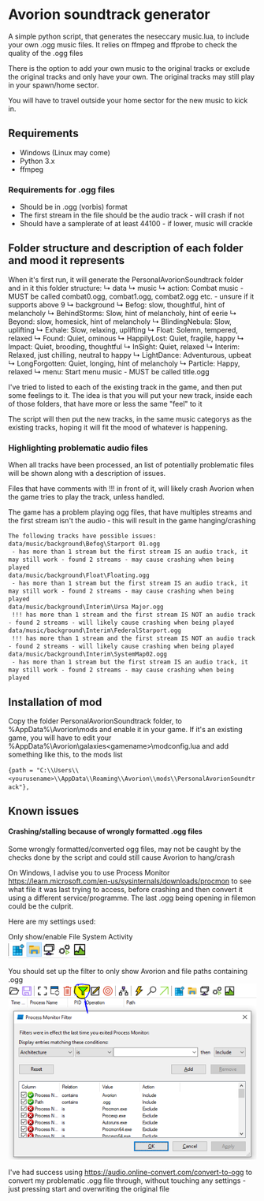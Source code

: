 # Avorion soundtrack generator
A simple python script, that generates the neseccary music.lua, to include your own .ogg music files.
It relies on ffmpeg and ffprobe to check the quality of the .ogg files

There is the option to add your own music to the original tracks or exclude the original tracks and only have your own. The original tracks may still play in your spawn/home sector.

You will have to travel outside your home sector for the new music to kick in.


## Requirements
* Windows (Linux may come)
* Python 3.x
* ffmpeg

### Requirements for .ogg files
* Should be in .ogg (vorbis) format
* The first stream in the file should be the audio track - will crash if not
* Should have a samplerate of at least 44100 - if lower, music will crackle


## Folder structure and description of each folder and mood it represents
When it's first run, it will generate the PersonalAvorionSoundtrack folder and in it this folder structure:
↳ data
  ↳ music
    ↳ action: Combat music - MUST be called combat0.ogg, combat1.ogg, combat2.ogg etc. - unsure if it supports above 9
    ↳ background
      ↳ Befog: slow, thoughtful, hint of melancholy
      ↳ BehindStorms: Slow, hint of melancholy, hint of eerie
      ↳ Beyond: slow, homesick, hint of melancholy
      ↳ BlindingNebula: Slow, uplifting
      ↳ Exhale: Slow, relaxing, uplifting
      ↳ Float: Solemn, tempered, relaxed
      ↳ Found: Quiet, ominous
      ↳ HappilyLost: Quiet, fragile, happy
      ↳ Impact: Quiet, brooding, thoughtful
      ↳ InSight: Quiet, relaxed
      ↳ Interim: Relaxed, just chilling, neutral to happy
      ↳ LightDance: Adventurous, upbeat
      ↳ LongForgotten: Quiet, longing, hint of melancholy
      ↳ Particle: Happy, relaxed
    ↳ menu: Start menu music - MUST be called title.ogg

I've tried to listed to each of the existing track in the game, and then put some feelings to it.
The idea is that you will put your new track, inside each of those folders, that have more or less the same "feel" to it

The script will then put the new tracks, in the same music categorys as the existing tracks, hoping it will fit the mood of whatever is happening.


### Highlighting problematic audio files
When all tracks have been processed, an list of potentially problematic files will be shown along with a description of issues.

Files that have comments with !!! in front of it, will likely crash Avorion when the game tries to play the track, unless handled.

The game has a problem playing ogg files, that have multiples streams and the first stream isn't the audio - this will result in the game hanging/crashing

```
The following tracks have possible issues:
data/music/background\Befog\Starport 01.ogg
 - has more than 1 stream but the first stream IS an audio track, it may still work - found 2 streams - may cause crashing when being played
data/music/background\Float\Floating.ogg
 - has more than 1 stream but the first stream IS an audio track, it may still work - found 2 streams - may cause crashing when being played
data/music/background\Interim\Ursa Major.ogg
 !!! has more than 1 stream and the first stream IS NOT an audio track - found 2 streams - will likely cause crashing when being played
data/music/background\Interim\FederalStarport.ogg
 !!! has more than 1 stream and the first stream IS NOT an audio track - found 2 streams - will likely cause crashing when being played
data/music/background\Interim\SystemMap02.ogg
 - has more than 1 stream but the first stream IS an audio track, it may still work - found 2 streams - may cause crashing when being played
```

## Installation of mod
Copy the folder PersonalAvorionSoundtrack folder, to %AppData%\Avorion\mods and enable it in your game.
If it's an existing game, you will have to edit your  %AppData%\Avorion\galaxies\<gamename>\modconfig.lua and add something like this, to the mods list

``
 {path = "C:\\Users\\<yourusename>\\AppData\\Roaming\\Avorion\\mods\\PersonalAvorionSoundtrack"},
``

## Known issues
#### Crashing/stalling because of wrongly formatted .ogg files
Some wrongly formatted/converted ogg files, may not be caught by the checks done by the script and could still cause Avorion to hang/crash

On Windows, I advise you to use Process Monitor https://learn.microsoft.com/en-us/sysinternals/downloads/procmon to see what file it was last trying to access, before crashing and then convert it using a different service/programme. The last .ogg being opening in filemon could be the culprit.

Here are my settings used:

Only show/enable File System Activity  
![Activity monitoring](process_monitor_2.png)

You should set up the filter to only show Avorion and file paths containing .ogg
![Filter settings](process_monitor_1.png)

I've had success using https://audio.online-convert.com/convert-to-ogg to convert my problematic .ogg file through, without touching any settings - just pressing start and overwriting the original file
